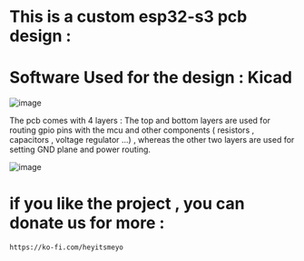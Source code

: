 # This is a custom esp32-s3 pcb design : 

# Software Used for the design :  Kicad 

![image](https://github.com/user-attachments/assets/701d2718-1373-4107-a9cf-9755365d3fca)



The pcb comes with 4 layers : The top and bottom layers are used for routing gpio pins with the mcu and other components ( resistors , capacitors , voltage regulator ...) , whereas the other two layers are used for setting GND plane and power routing.


![image](https://github.com/user-attachments/assets/de1f69d1-4183-4231-9baf-67abf473bf27)



# if you like the project , you can donate us for more : 

    https://ko-fi.com/heyitsmeyo
